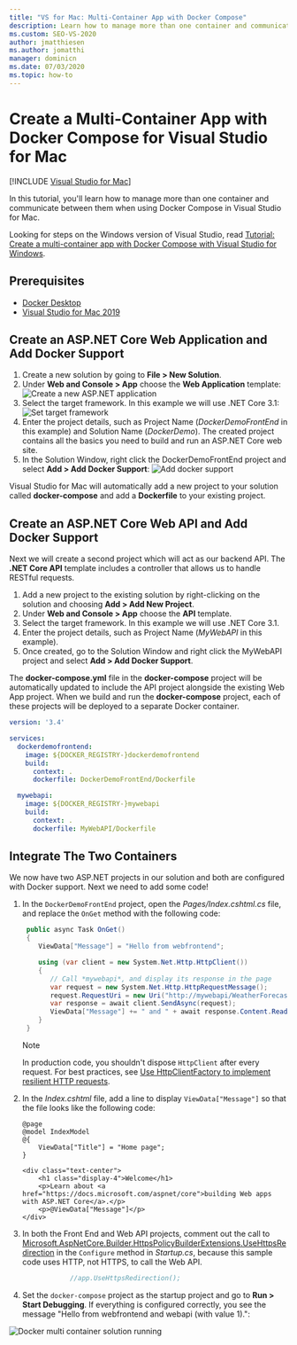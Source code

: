 ```yaml
---
title: "VS for Mac: Multi-Container App with Docker Compose"
description: Learn how to manage more than one container and communicate between them in Visual Studio for Mac
ms.custom: SEO-VS-2020
author: jmatthiesen
ms.author: jomatthi
manager: dominicn
ms.date: 07/03/2020
ms.topic: how-to
---
```

# Create a Multi-Container App with Docker Compose for Visual Studio for Mac

 [!INCLUDE [Visual Studio for Mac](~/includes/applies-to-version/vs-mac-only.md)]

In this tutorial, you'll learn how to manage more than one container and communicate between them when using Docker Compose in Visual Studio for Mac.

Looking for steps on the Windows version of Visual Studio, read [Tutorial: Create a multi-container app with Docker Compose with Visual Studio for Windows](/visualstudio/containers/tutorial-multicontainer).

## Prerequisites

* [Docker Desktop](https://hub.docker.com/editions/community/docker-ce-desktop-mac)
* [Visual Studio for Mac 2019](https://visualstudio.microsoft.com/vs/mac)

## Create an ASP.NET Core Web Application and Add Docker Support

1. Create a new solution by going to **File > New Solution**.
1. Under **Web and Console > App** choose the **Web Application** template:
![Create a new ASP.NET application](media/docker-quickstart-1.png)
1. Select the target framework. In this example we will use .NET Core 3.1:
![Set target framework](media/docker-quickstart-2.png)
1. Enter the project details, such as Project Name (_DockerDemoFrontEnd_ in this example) and Solution Name (_DockerDemo_). The created project contains all the basics you need to build and run an ASP.NET Core web site.
1. In the Solution Window, right click the DockerDemoFrontEnd project and select **Add > Add Docker Support**:
![Add docker support](media/docker-quickstart-3.png)

Visual Studio for Mac will automatically add a new project to your solution called **docker-compose** and add a **Dockerfile** to your existing project.

## Create an ASP.NET Core Web API and Add Docker Support

Next we will create a second project which will act as our backend API. The **.NET Core API** template includes a controller that allows us to handle RESTful requests.

1. Add a new project to the existing solution by right-clicking on the solution and choosing **Add > Add New Project**.
1. Under **Web and Console > App** choose the **API** template.
1. Select the target framework. In this example we will use .NET Core 3.1.
1. Enter the project details, such as Project Name (_MyWebAPI_ in this example).
1. Once created, go to the Solution Window and right click the MyWebAPI project and select **Add > Add Docker Support**.

The **docker-compose.yml** file in the **docker-compose** project will be automatically updated to include the API project alongside the existing Web App project. When we build and run the **docker-compose** project, each of these projects will be deployed to a separate Docker container.

```yaml
version: '3.4'

services:
  dockerdemofrontend:
    image: ${DOCKER_REGISTRY-}dockerdemofrontend
    build:
      context: .
      dockerfile: DockerDemoFrontEnd/Dockerfile

  mywebapi:
    image: ${DOCKER_REGISTRY-}mywebapi
    build:
      context: .
      dockerfile: MyWebAPI/Dockerfile
```

## Integrate The Two Containers

We now have two ASP.NET projects in our solution and both are configured with Docker support. Next we need to add some code!

1. In the `DockerDemoFrontEnd` project, open the *Pages/Index.cshtml.cs* file, and replace the `OnGet` method with the following code:

   ```csharp
    public async Task OnGet()
    {
       ViewData["Message"] = "Hello from webfrontend";

       using (var client = new System.Net.Http.HttpClient())
       {
          // Call *mywebapi*, and display its response in the page
          var request = new System.Net.Http.HttpRequestMessage();
          request.RequestUri = new Uri("http://mywebapi/WeatherForecast");
          var response = await client.SendAsync(request);
          ViewData["Message"] += " and " + await response.Content.ReadAsStringAsync();
       }
    }
   ```
   
    > [!NOTE]
    > In production code, you shouldn't dispose `HttpClient` after every request. For best practices, see [Use HttpClientFactory to implement resilient HTTP requests](/dotnet/architecture/microservices/implement-resilient-applications/use-httpclientfactory-to-implement-resilient-http-requests).

1. In the *Index.cshtml* file, add a line to display `ViewData["Message"]` so that the file looks like the following code:

      ```cshtml
      @page
      @model IndexModel
      @{
          ViewData["Title"] = "Home page";
      }

      <div class="text-center">
          <h1 class="display-4">Welcome</h1>
          <p>Learn about <a href="https://docs.microsoft.com/aspnet/core">building Web apps with ASP.NET Core</a>.</p>
          <p>@ViewData["Message"]</p>
      </div>
      ```
  
1. In both the Front End and Web API projects, comment out the call to [Microsoft.AspNetCore.Builder.HttpsPolicyBuilderExtensions.UseHttpsRedirection](/dotnet/api/microsoft.aspnetcore.builder.httpspolicybuilderextensions.usehttpsredirection) in the `Configure` method in *Startup.cs*, because this sample code uses HTTP, not HTTPS, to call the Web API.

      ```csharp
                  //app.UseHttpsRedirection();
      ```

1. Set the `docker-compose` project as the startup project and go to **Run > Start Debugging**. If everything is configured correctly, you see the message "Hello from webfrontend and webapi (with value 1).":

![Docker multi container solution running](media/docker-multicontainer-debug.png)
